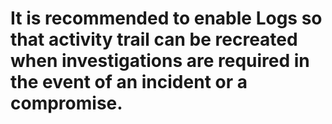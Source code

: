 # It is recommended to enable Logs so that activity trail can be recreated when investigations are required in the event of an incident or a compromise.
